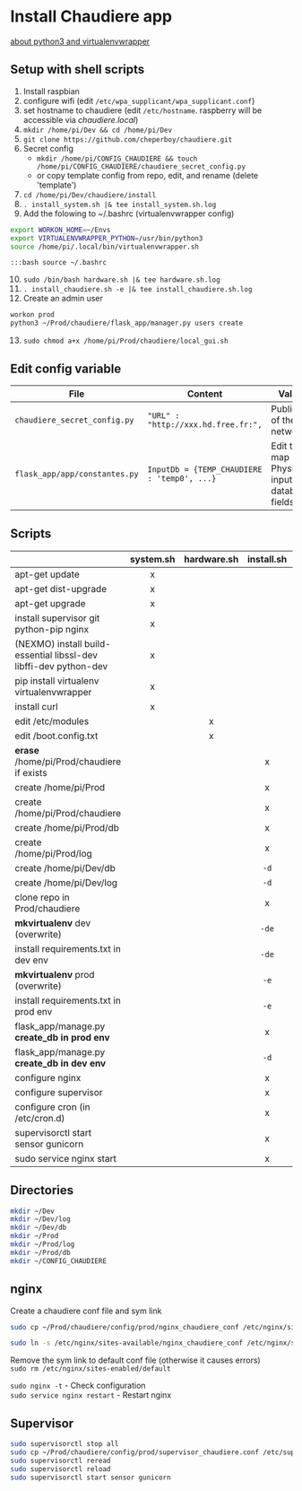 # Install Chaudiere app

[about python3 and virtualenvwrapper](https://medium.com/@gitudaniel/installing-virtualenvwrapper-for-python3-ad3dfea7c717)

## Setup with shell scripts

1. Install raspbian
2. configure wifi (edit  `/etc/wpa_supplicant/wpa_supplicant.conf`)
3. set hostname to chaudiere (edit  `/etc/hostname`. raspberry will be accessible via *chaudiere.local*)
4. `mkdir /home/pi/Dev && cd /home/pi/Dev` 
5. `git clone https://github.com/cheperboy/chaudiere.git`
6. Secret config 
	- `mkdir /home/pi/CONFIG_CHAUDIERE && touch /home/pi/CONFIG_CHAUDIERE/chaudiere_secret_config.py`
	- or copy template config from repo, edit, and rename (delete 'template')
7. `cd /home/pi/Dev/chaudiere/install` 
8. `. install_system.sh |& tee install_system.sh.log`
9. Add the folowing to ~/.bashrc (virtualenvwrapper config)      
``` bash
export WORKON_HOME=~/Envs
export VIRTUALENVWRAPPER_PYTHON=/usr/bin/python3
source /home/pi/.local/bin/virtualenvwrapper.sh
```
`:::bash source ~/.bashrc`

10. `sudo /bin/bash hardware.sh |& tee hardware.sh.log`  
11. `. install_chaudiere.sh -e |& tee install_chaudiere.sh.log`  
12. Create an admin user
``` bash
workon prod
python3 ~/Prod/chaudiere/flask_app/manager.py users create
```
13. `sudo chmod a+x /home/pi/Prod/chaudiere/local_gui.sh`


## Edit config variable

| File | Content | Value |
| ---- | ----- |------|
| `chaudiere_secret_config.py` | `"URL" : "http://xxx.hd.free.fr:",`| Public IP of the network| 
| `flask_app/app/constantes.py` |`InputDb = {TEMP_CHAUDIERE : 'temp0', ...}` | Edit to map Physical inputs to database fields 


## Scripts
 |  | system.sh | hardware.sh | install.sh | deploy.sh | 
 | ---- | :-----: | :-----: | :-----: | :-----: | 
 | apt-get update | x |  |  |  | 
 | apt-get dist-upgrade | x |  |  |  | 
 | apt-get upgrade | x |  |  |  | 
 | install supervisor git python-pip nginx                          | x |  |  |  | 
 | (NEXMO) install build-essential libssl-dev libffi-dev python-dev | x |  |  |  | 
 | pip install virtualenv virtualenvwrapper                         | x |  |  |  | 
 | install curl                                                     | x |  |  |  | 
 | edit /etc/modules                                                |  | x |  |  | 
 | edit /boot.config.txt                                            |  | x |  |  | 
 | **erase** /home/pi/Prod/chaudiere if exists |  |  | x | x | 
 | create /home/pi/Prod |  |  | x |  | 
 | create /home/pi/Prod/chaudiere |  |  | x |  | 
 | create /home/pi/Prod/db |  |  | x |  | 
 | create /home/pi/Prod/log |  |  | x |  | 
 | create /home/pi/Dev/db |  |  | `-d` |  | 
 | create /home/pi/Dev/log |  |  | `-d` |  | 
 | clone repo in Prod/chaudiere |  |  | x | x | 
 | **mkvirtualenv** dev (overwrite) |  |  | `-de` |  | 
 | install requirements.txt in dev env |  |  | `-de` |  | 
 | **mkvirtualenv** prod (overwrite) |  |  | `-e` |  | 
 | install requirements.txt in prod env |  |  | `-e` |  | 
 | flask_app/manage.py **create_db in prod env** |  |  | x |  | 
 | flask_app/manage.py **create_db in dev env** |  |  | `-d` |  | 
 | configure nginx |  |  | x |  | 
 | configure supervisor |  |  | x |  | 
 | configure cron (in /etc/cron.d) |  |  | x |  | 
 | supervisorctl start sensor gunicorn |  |  | x | x | 
 | sudo service nginx start |  |  | x | x | 
 


## Directories
``` bash
mkdir ~/Dev
mkdir ~/Dev/log
mkdir ~/Dev/db
mkdir ~/Prod
mkdir ~/Prod/log
mkdir ~/Prod/db
mkdir ~/CONFIG_CHAUDIERE
```

## nginx
Create a chaudiere conf file and sym link

``` bash
sudo cp ~/Prod/chaudiere/config/prod/nginx_chaudiere_conf /etc/nginx/sites-available/

sudo ln -s /etc/nginx/sites-available/nginx_chaudiere_conf /etc/nginx/sites-enabled
```

Remove the sym link to default conf file (otherwise it causes errors)  
`sudo rm /etc/nginx/sites-enabled/default`

`sudo nginx -t` - Check configuration  
`sudo service nginx restart` - Restart nginx 

## Supervisor
``` bash
sudo supervisorctl stop all
sudo cp ~/Prod/chaudiere/config/prod/supervisor_chaudiere.conf /etc/supervisor/conf.d/
sudo supervisorctl reread
sudo supervisorctl reload
sudo supervisorctl start sensor gunicorn
```
